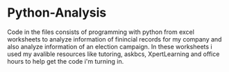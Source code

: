 # Python-Analysis
Code in the files consists of programming with python from excel worksheets to analyze information of finincial records for my company and also analyze information of an election campaign.
In these worksheets i used my avalible resources like tutoring, askbcs, XpertLearning and office hours to help get the code i'm turning in.
